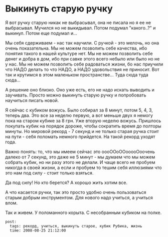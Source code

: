 # Выкинуть старую ручку

Я вот ручку старую никак не выбрасывал, она не писала но я ее не выбрасывал. Мучился но не 
выкидывал. Потом подумал "какого..?" и выкинул. Потом еще подумал и...

Мы себя сдерживаем - нас так научили. С ручкой - это мелочь, но она очень показательна. 
Мы не можем позволить себе качества, ибо понятия такого в нашей культуре нет. Мы не можем 
позволить себе денег и добра в дом, ибо при савке этого всего небыло или было но не у нас. 
Мы не можем позволить себе радоваться жизни, бо нас приучили что НАДО делать то что НАДО, 
а НАДО удовольствия не приносит. Вот так и крутимся в этом маленьком пространстве... Туда 
сюда туда сюда...

А решение оно близко. Оно уже есть, его не надо искать выводить и заучивать. Просто можно 
выкинуть старую ручку и попробовать научиться писать новой.

Я сейчас с кубиком вожусь. Было собирал за 8 минут, потом 5, 4, 3, теперь два.
Это все за неделю первую, а вот меньше двух я немогу пока на старом кубике за 8 грн. 
Уже вторую неделю вожусь. Пришлось покупать кубик на порядок дороже, чтобы сократить 
время до полторы минуты. Но мировой рекорд - 7 секунд и не только старая ручка стоит на 
пути - себя поломать немного прийдется. На такой рекорд уходят года.

Важно понять: то, что мы имеем сейчас это оооООоООооооОоочень далеко от 7 секунд, это 
даже не 5 минут - мы думаем что мы можем собрать кубик, но ни разу этого не делали. И 
чаще всего не пробуем никогда в своей жизни, а если и пробуем то тешим себя иллюзиями что 
это нам под силу - стоит только взяться.

Да под силу! Но кто берется? А хорошо жить хотим все.

А что касается ручки, так это просто удобно очень пользоваться старым добрым инструментом. 
Для нового надо учиться, а учиться влом.

Так и живем. У поломанного корыта. С несобранным кубиком на полке.

```
post:   
  tags: рекорд, учиться, выкинуть старое, кубик Рубика, жизнь
  time: 2008-08-25 21:12:00
```